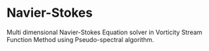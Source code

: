 # Navier-Stokes

Multi dimensional Navier-Stokes Equation solver in Vorticity Stream Function Method using Pseudo-spectral algorithm.
